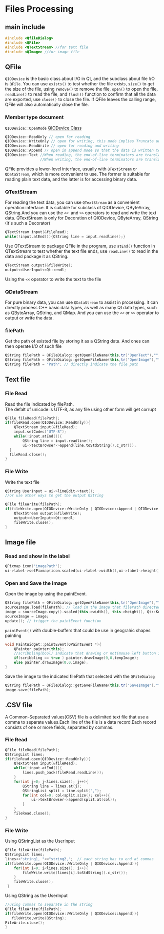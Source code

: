# Files Processing
## main include
```cpp
#include <QfileDialog>
#include <QFile>
#include <QTextStream> //for text file
#include <QImage> //for image file
```


## QFile
`QIODevice` is the basic class about I/O in Qt, and the subclass about file I/O is `QFile`. You can use `exists()` to test whether the file exists, `size()` to get the size of the file, using `remove()` to remove the file, `open()` to open the file, `readLine()` to read the file, and `flush()` function to confirm  that all the data are exported, use `close()` to close the file. If QFile leaves the calling range, QFile will also automatically close the file.<br>
### Member type document
`QIODevice::OpenMode` [QIODevice Class](https://doc.qt.io/qt-5/qiodevice.html#QIODevice)
```cpp
QIODevice::ReadOnly // open for reading
QIODevice::WriteOnly // open for writing, this mode implies Truncate unless combined with Append
QIODevice::ReadWrite // open for reading and writing
QIODevice::Append // open in append mode so that the data is written to the end of the file
QIODevice::Text //When reading, the end-of-line terminators are translated to '\n'. 
                //When writing, the end-of-line terminators are translated to the local encoding,
```
QFile provides a lower-level interface, usually with `QTextStream` or `QDataStream`, which is more convenient to use. The former is suitable for reading plain text data, and the latter is for accessing binary data.
### QTextStream
For reading the text data, you can use `QTextStream` as a convenient operation interface. It is suitable for subclass of QIODevice, QByteArray, QString.And you can use the `<< `and `>>` operators to read and write the text data. QTextStream is only for Decoration of QIODevice, QByteArray, QString (It's such a Decorator)
```cpp
QTextStream input(&fileRead);
while(!input.atEnd()){QString line = input.readline();}
```
Use QTextStream to package QFile in the program, use `atEnd()` function in QTextStream to test whether the text file ends, use `readLine()` to read in the data and package it as QString.
```cpp
QTextStream output(&fileWrite);
output<<UserInput<<Qt::endl;
```
Using the `<<` operator to write the text to the file
### QDataStream
For pure binary data, you can use `QDataStream` to assist in processing. It can directly process C++ basic data types, as well as many Qt data types, such as QByteArray, QString, and QMap. And you can use the `<<` or `>>` operator to output or write the data.
### filePath
Get the path of existed file by storing it as a QString data. And ones can then operate I/O of such file
```cpp
QString filePath = QFileDialog::getOpenFileName(this,tr("OpenText"),"",tr("Text(*.txt *.csv)"));
QString filePath = QFileDialog::getOpenFileName(this,tr("OpenImage"),"",tr("Image(*.png *.jpg *.jepg)"));
QString filePath = "Path"; // directly indicate the file path
```


## Text file
### File Read
Read the file indicated by filePath.<br>
The defalt of unicode is UTF-8, as any file using other form will get corrupt
```cpp
QFile fileRead(filePath); 
if(fileRead.open(QIODevice::ReadOnly)){
    QTextStream input(&fileRead);  
    input.setCodec("UTF-8");
    while(!input.atEnd()){
        QString line = input.readline();
        ui->textBrowser->append(line.toStdString().c_str());
  }
  fileRead.close();
}
```
### File Write
Write the text file
```cpp
QString UserInput = ui->lineEdit->text(); 
//or use other ways to get the output QString

QFile fileWrite(filePath);
if(fileWrite.open(QIODevice::WriteOnly | QIODevice::Append | QIODevice::Text )){
    QTextStream output(&fileWrite);
    output<<UserInput<<Qt::endl;
    fileWrite.close();
}
```


## Image file
### Read and show in the label
```cpp
QPixmap icon("imagePath");
ui->label->setPixmap(icon.scaled(ui->label->width(),ui->label->height(),Qt::KeepAspectRatio));
```
### Open and Save the image
Open the image by using the paintEvent.
```cpp
QString filePath = QFileDialog::getOpenFileName(this,tr("OpenImage"),"",tr("Image(*.png *.jpg)"));
sourceImage.load(filePath); // load in the image that filePath directed
image = sourceImage.copy().scaled(this->width(), this->height(), Qt::KeepAspectRatio); // copy the sourceImage and resize to image
sourceImage = image;
update(); // trigger the paintEvent function
```
`paintEvent()` with double-buffers that could be use in geograhic shapes painting
```cpp
void PaintWidget::paintEvent(QPaintEvent *){
    QPainter painter(this);
    //scribbling(bool) indicate that drawing or not(mouse left button is clicked or not)
    if(scribbling == true ) painter.drawImage(0,0,tempImage); 
    else painter.drawImage(0,0,image);
}
```
Save the image to the indicated filePath that selected with the `QFileDialog`
```cpp
QString filePath = QFileDialog::getSaveFileName(this,tr("SaveImage"),"",tr("Image(*.png *.jpg)"));
image.save(filePath);
```


## .CSV file
A Common-Separated values(CSV) file is a delimited text file that use a comma to separate values.Each line of the file is a data record.Each record consists of one or more fields, separated by commas.
### File Read
```cpp
QFile fileRead(filePath);
QStringList lines;
if(fileRead.open(QIODevice::ReadOnly)){
    QTextStream input(&fileRead);
    while(!input.atEnd()){
        lines.push_back(fileRead.readLine());
    }
    for(int j=0; j<lines.size(); j++){
        QString line = lines.at(j);
        QStringList split = line.split(",");
        for(int col=0; col<split.size(); col++){
            ui->textBrowser->append(split.at(col));
        }
    }
    fileRead.close();
}
```
### File Write
Using QStringList as the UserInput
```cpp
QFile fileWrite(filePath);
QStringList lines;
lines<<"string1, "<<"string2,";  // each string has to end at commas
if(fileWrite.open(QIODevice::WriteOnly | QIODevice::Append)){
    for(int i=0; i<lines.size(); i++){
        fileWrite.write(lines[i].toStdString().c_str());
    }
    fileWrite.close();
 }
 ``` 
 Using QString as the UserInput
 ```cpp
//using commas to separate in the string
QFile fileWrite(filePath);
if(fileWrite.open(QIODevice::WriteOnly | QIODevice::Append)){
    fileWrite,write(QString);
FileWrite.close();
}
```
